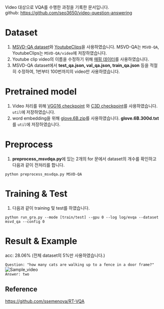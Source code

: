 Video 대상으로 VQA를 수행한 과정을 기록한 문서입니다.   
github: https://github.com/seo3650/video-question-answering

# Dataset
1. [MSVD-QA dataset](https://mega.nz/#!QmxFwBTK!Cs7cByu_Qo42XJOsv0DjiEDMiEm8m69h60caDYnT_PQ)와 [YoutubeClips](http://www.cs.utexas.edu/users/ml/clamp/videoDescription/)을 사용하였습니다. MSVD-QA는 `MSVD-QA`, YoutubeClips는 `MSVD-QA/video`에 저장하였습니다.
2. Youtube clip video의 이름을 수정하기 위해 [매핑 데이터](https://mega.nz/#!QrowUADZ!oFfW_M5wAFsfuFDEJAIa2BeFVHYO0vxit3CMkHFOSfw)를 사용하였습니다.
3. MSVD-QA dataset에서 **test_qa.json, val_qa.json, train_qa.json** 등을 적절히 수정하여, 1번부터 100번까지의 video만 사용하였습니다.

# Pretrained model
1. Video 처리를 위해 [VGG16 checkpoint](https://mega.nz/#!YU1FWJrA!O1ywiCS2IiOlUCtCpI6HTJOMrneN-Qdv3ywQP5poecM) 와 [C3D checkpoint](https://www.dropbox.com/sh/8wcjrcadx4r31ux/AAAkz3dQ706pPO8ZavrztRCca?dl=0)를 사용하였습니다. `util`에 저장하였습니다.
2. word embedding을 위해 [glove.6B.zip](https://nlp.stanford.edu/projects/glove/)를 사용하였습니다. **glove.6B.300d.txt**를 `util`에 저장하였습니다.

# Preprocess
1. **preprocess_msvdqa.py**에 있는 2개의 for 문에서 dataset의 개수를 확인하고 다음과 같이 전처리를 합니다.
```
python preprocess_msvdqa.py MSVD-QA
```

# Training & Test
1. 다음과 같이 training 및 test를 하였습니다.
```
python run_gra.py --mode [train/test] --gpu 0 --log log/evqa --dataset msvd_qa --config 0
```

# Result & Example
acc: 28.06% (전체 dataset의 5%만 사용하였습니다.)   
   
`Question: "how many cats are walking up to a fence in a door frame?"`
![Sample_video](./sample.gif)   
`Answer: two`
## Reference
https://github.com/ssemenova/RT-VQA